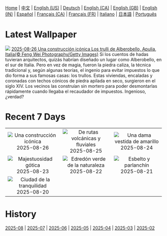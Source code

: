 [Home](../README.md) | [中文](zh-CN.md) | [English (US)](en-US.md) | [Deutsch](de-DE.md) | [English (CA)](en-CA.md) | [English (GB)](en-GB.md) | [English (IN)](en-IN.md) | [Español](es-ES.md) | [Français (CA)](fr-CA.md) | [Français (FR)](fr-FR.md) | [Italiano](it-IT.md) | [日本語](ja-JP.md) | [Português](pt-BR.md)

# Latest Wallpaper
![](https://www.bing.com/th?id=OHR.TrulliHouses_ES-ES8633260965_UHD.jpg)
[2025-08-26 Una construcción icónica Los trulli de Alberobello, Apulia, Italia(© Feng Wei Photography/Getty Images)](https://www.bing.com/th?id=OHR.TrulliHouses_ES-ES8633260965_UHD.jpg)
Si los cuentos de hadas tuvieran arquitectos, quizás habrían diseñado un lugar como Alberobello, en el sur de Italia. Pero en vez de magia, fueron la piedra caliza, la técnica tradicional y, según algunas teorías, el ingenio para evitar impuestos lo que dio forma a sus famosas casas: los trullos. Estas viviendas, encaladas y coronadas con techos cónicos de piedra apilada en seco, surgieron en el siglo XIV. Los vecinos las construían sin mortero para poder desmontarlas rápidamente cuando llegaba el recaudador de impuestos. Ingenioso, ¿verdad?

# Recent 7 Days
|  |  |  |
|:---:|:---:|:---:|
| ![](https://www.bing.com/th?id=OHR.TrulliHouses_ES-ES8633260965_400x240.jpg "Una construcción icónica") 2025-08-26 | ![](https://www.bing.com/th?id=OHR.YellowstoneRiver_ES-ES8502138865_400x240.jpg "De rutas volcánicas y fluviales") 2025-08-25 | ![](https://www.bing.com/th?id=OHR.CervusDama_ES-ES8412556845_400x240.jpg "Una dama vestida de amarillo") 2025-08-24 |
| ![](https://www.bing.com/th?id=OHR.SaintBarbaras_ES-ES8198258908_400x240.jpg "Majestuosidad gótica") 2025-08-23 | ![](https://www.bing.com/th?id=OHR.PalouseWA_ES-ES8103118141_400x240.jpg "Edredón verde de la naturaleza") 2025-08-22 | ![](https://www.bing.com/th?id=OHR.WheatearBird_ES-ES5268602791_400x240.jpg "Esbelto y parlanchín") 2025-08-21 |
| ![](https://www.bing.com/th?id=OHR.CitadelBonifacio_ES-ES5188387736_400x240.jpg "Ciudad de la tranquilidad") 2025-08-20 |  |  |

# History
[2025-08](../archives/wallpaper/es-ES/w_2025_08.md) | [2025-07](../archives/wallpaper/es-ES/w_2025_07.md) | [2025-06](../archives/wallpaper/es-ES/w_2025_06.md) | [2025-05](../archives/wallpaper/es-ES/w_2025_05.md) | [2025-04](../archives/wallpaper/es-ES/w_2025_04.md) | [2025-03](../archives/wallpaper/es-ES/w_2025_03.md) | [2025-02](../archives/wallpaper/es-ES/w_2025_02.md)

